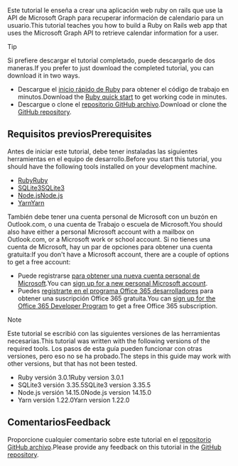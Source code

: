 <!-- markdownlint-disable MD002 MD041 -->

<span data-ttu-id="f0197-101">Este tutorial le enseña a crear una aplicación web ruby on rails que use la API de Microsoft Graph para recuperar información de calendario para un usuario.</span><span class="sxs-lookup"><span data-stu-id="f0197-101">This tutorial teaches you how to build a Ruby on Rails web app that uses the Microsoft Graph API to retrieve calendar information for a user.</span></span>

> [!TIP]
> <span data-ttu-id="f0197-102">Si prefiere descargar el tutorial completado, puede descargarlo de dos maneras.</span><span class="sxs-lookup"><span data-stu-id="f0197-102">If you prefer to just download the completed tutorial, you can download it in two ways.</span></span>
>
> - <span data-ttu-id="f0197-103">Descargue el [inicio rápido de Ruby](https://developer.microsoft.com/graph/quick-start?platform=option-ruby) para obtener el código de trabajo en minutos.</span><span class="sxs-lookup"><span data-stu-id="f0197-103">Download the [Ruby quick start](https://developer.microsoft.com/graph/quick-start?platform=option-ruby) to get working code in minutes.</span></span>
> - <span data-ttu-id="f0197-104">Descargue o clone el [repositorio GitHub archivo](https://github.com/microsoftgraph/msgraph-training-rubyrailsapp).</span><span class="sxs-lookup"><span data-stu-id="f0197-104">Download or clone the [GitHub repository](https://github.com/microsoftgraph/msgraph-training-rubyrailsapp).</span></span>

## <a name="prerequisites"></a><span data-ttu-id="f0197-105">Requisitos previos</span><span class="sxs-lookup"><span data-stu-id="f0197-105">Prerequisites</span></span>

<span data-ttu-id="f0197-106">Antes de iniciar este tutorial, debe tener instaladas las siguientes herramientas en el equipo de desarrollo.</span><span class="sxs-lookup"><span data-stu-id="f0197-106">Before you start this tutorial, you should have the following tools installed on your development machine.</span></span>

- [<span data-ttu-id="f0197-107">Ruby</span><span class="sxs-lookup"><span data-stu-id="f0197-107">Ruby</span></span>](https://www.ruby-lang.org/en/downloads/)
- [<span data-ttu-id="f0197-108">SQLite3</span><span class="sxs-lookup"><span data-stu-id="f0197-108">SQLite3</span></span>](https://sqlite.org/index.html)
- [<span data-ttu-id="f0197-109">Node.js</span><span class="sxs-lookup"><span data-stu-id="f0197-109">Node.js</span></span>](https://nodejs.org/en/)
- [<span data-ttu-id="f0197-110">Yarn</span><span class="sxs-lookup"><span data-stu-id="f0197-110">Yarn</span></span>](https://yarnpkg.com/)

<span data-ttu-id="f0197-111">También debe tener una cuenta personal de Microsoft con un buzón en Outlook.com, o una cuenta de Trabajo o escuela de Microsoft.</span><span class="sxs-lookup"><span data-stu-id="f0197-111">You should also have either a personal Microsoft account with a mailbox on Outlook.com, or a Microsoft work or school account.</span></span> <span data-ttu-id="f0197-112">Si no tienes una cuenta de Microsoft, hay un par de opciones para obtener una cuenta gratuita:</span><span class="sxs-lookup"><span data-stu-id="f0197-112">If you don't have a Microsoft account, there are a couple of options to get a free account:</span></span>

- <span data-ttu-id="f0197-113">Puede registrarse [para obtener una nueva cuenta personal de Microsoft](https://signup.live.com/signup?wa=wsignin1.0&rpsnv=12&ct=1454618383&rver=6.4.6456.0&wp=MBI_SSL_SHARED&wreply=https://mail.live.com/default.aspx&id=64855&cbcxt=mai&bk=1454618383&uiflavor=web&uaid=b213a65b4fdc484382b6622b3ecaa547&mkt=E-US&lc=1033&lic=1).</span><span class="sxs-lookup"><span data-stu-id="f0197-113">You can [sign up for a new personal Microsoft account](https://signup.live.com/signup?wa=wsignin1.0&rpsnv=12&ct=1454618383&rver=6.4.6456.0&wp=MBI_SSL_SHARED&wreply=https://mail.live.com/default.aspx&id=64855&cbcxt=mai&bk=1454618383&uiflavor=web&uaid=b213a65b4fdc484382b6622b3ecaa547&mkt=E-US&lc=1033&lic=1).</span></span>
- <span data-ttu-id="f0197-114">Puedes [registrarte en el programa Office 365 desarrolladores](https://developer.microsoft.com/office/dev-program) para obtener una suscripción Office 365 gratuita.</span><span class="sxs-lookup"><span data-stu-id="f0197-114">You can [sign up for the Office 365 Developer Program](https://developer.microsoft.com/office/dev-program) to get a free Office 365 subscription.</span></span>

> [!NOTE]
> <span data-ttu-id="f0197-115">Este tutorial se escribió con las siguientes versiones de las herramientas necesarias.</span><span class="sxs-lookup"><span data-stu-id="f0197-115">This tutorial was written with the following versions of the required tools.</span></span> <span data-ttu-id="f0197-116">Los pasos de esta guía pueden funcionar con otras versiones, pero eso no se ha probado.</span><span class="sxs-lookup"><span data-stu-id="f0197-116">The steps in this guide may work with other versions, but that has not been tested.</span></span>
>
> - <span data-ttu-id="f0197-117">Ruby versión 3.0.1</span><span class="sxs-lookup"><span data-stu-id="f0197-117">Ruby version 3.0.1</span></span>
> - <span data-ttu-id="f0197-118">SQLite3 versión 3.35.5</span><span class="sxs-lookup"><span data-stu-id="f0197-118">SQLite3 version 3.35.5</span></span>
> - <span data-ttu-id="f0197-119">Node.js versión 14.15.0</span><span class="sxs-lookup"><span data-stu-id="f0197-119">Node.js version 14.15.0</span></span>
> - <span data-ttu-id="f0197-120">Yarn versión 1.22.0</span><span class="sxs-lookup"><span data-stu-id="f0197-120">Yarn version 1.22.0</span></span>

## <a name="feedback"></a><span data-ttu-id="f0197-121">Comentarios</span><span class="sxs-lookup"><span data-stu-id="f0197-121">Feedback</span></span>

<span data-ttu-id="f0197-122">Proporcione cualquier comentario sobre este tutorial en el [repositorio GitHub archivo](https://github.com/microsoftgraph/msgraph-training-rubyrailsapp).</span><span class="sxs-lookup"><span data-stu-id="f0197-122">Please provide any feedback on this tutorial in the [GitHub repository](https://github.com/microsoftgraph/msgraph-training-rubyrailsapp).</span></span>
